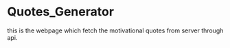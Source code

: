 # Quotes_Generator
this is the webpage which fetch the motivational quotes from server through api.
